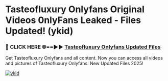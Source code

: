 # Tasteofluxury Onlyfans Original Videos 0nlyFans Leaked - Files Updated! (ykid)

<h3>🔴 CLICK HERE 🌐==►► <a href="https://tinyurl.com/ehrbuxhb" rel="nofollow">Tasteofluxury Onlyfans Updated Files</a></h3>

Get Tasteofluxury Onlyfans and all content. Now you can access all videos and pictures of Tasteofluxury Onlyfans. New Updated Files 2025!

[![ykid](https://i.imgur.com/lVYEuWS.gif)](https://tinyurl.com/ehrbuxhb)
